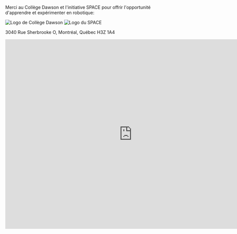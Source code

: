 Merci au Collège Dawson et l'initiative SPACE pour offrir l'opportunité d'apprendre et expérimenter en robotique: 

![Logo de Collège Dawson](../assets/images/Dawson_En_Logo_White_RGB.svg "Dawson College")
![Logo du SPACE](../assets/images/SpaceLogo.png "SPACE")

3040 Rue Sherbrooke O, Montréal, Québec H3Z 1A4
<iframe src="https://www.google.com/maps/embed?pb=!1m18!1m12!1m3!1d3529.0055466461954!2d-73.58763613560149!3d45.49029263509446!2m3!1f0!2f0!3f0!3m2!1i1024!2i768!4f13.1!3m3!1m2!1s0x4cc91a12a3fee4ab%3A0x6d25c9582df137e1!2sDawson%20College!5e1!3m2!1sen!2sca!4v1675111428738!5m2!1sen!2sca" width="800" height="600" style="border:0;" allowfullscreen="" loading="lazy" referrerpolicy="no-referrer-when-downgrade"></iframe>
